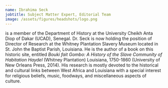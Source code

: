 ```yaml
---
name: Ibrahima Seck
jobtitle: Subject Matter Expert, Editorial Team
image: /assets/figures/headshots/logo.png
---
```

is a member of the Department of History at the University Cheikh Anta Diop of Dakar (UCAD), Senegal. Dr. Seck is now holding the position of Director of Research at the Whitney Plantation Slavery Museum located in St. John the Baptist Parish, Louisiana. He is the author of a book on this historic site, entitled *Bouki fait Gombo: A History of the Slave Community of Habitation Haydel* (Whitney Plantation) Louisiana, 1750-1860 (University of New Orleans Press, 2014). His research is mostly devoted to the historical and cultural links between West Africa and Louisiana with a special interest for religious beliefs, music, foodways, and miscellaneous aspects of culture.